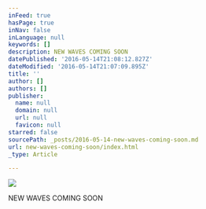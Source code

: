 ```yaml
---
inFeed: true
hasPage: true
inNav: false
inLanguage: null
keywords: []
description: NEW WAVES COMING SOON
datePublished: '2016-05-14T21:08:12.827Z'
dateModified: '2016-05-14T21:07:09.895Z'
title: ''
author: []
authors: []
publisher:
  name: null
  domain: null
  url: null
  favicon: null
starred: false
sourcePath: _posts/2016-05-14-new-waves-coming-soon.md
url: new-waves-coming-soon/index.html
_type: Article

---
```

![](https://the-grid-user-content.s3-us-west-2.amazonaws.com/5d93d699-5f12-4c61-a732-9c1600e7f62d.jpg)

NEW WAVES COMING SOON